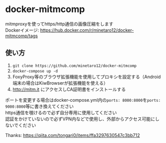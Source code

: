 # docker-mitmcomp

mitmproxyを使ってhttps/http通信の画像圧縮をします  
Dockerイメージ: https://hub.docker.com/r/minetaro12/docker-mitmcomp/tags  
## 使い方
1. `git clone https://github.com/minetaro12/docker-mitmcomp`  
2. `docker-compose up -d`  
3. FoxyProxy等のブラウザ拡張機能を使用してプロキシを設定する（Android端末の場合はKiwBrowserが拡張機能を使える）  
4. http://mitm.it にアクセスしCA証明書をインストールする  

ポートを変更する場合はdocker-compose.yml内の`ports: 8000:8000`を`ports: 9000:8000`等に書き換えてください  
https通信を覗けるので必ず自分専用に使用してください  
認証をかけていないので必ずVPN内などで使用し、外部からアクセス可能にしないでください

Thanks: https://qiita.com/tongari0/items/ffa3297630547c3bb712

